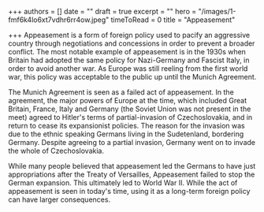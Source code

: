 +++
authors = []
date = ""
draft = true
excerpt = ""
hero = "/images/1-fmf6k4lo6xt7vdhr6rr4ow.jpeg"
timeToRead = 0
title = "Appeasement"

+++
Appeasement is a form of foreign policy used to pacify an aggressive country through negotiations and concessions in order to prevent a broader conflict. The most notable example of appeasement is in the 1930s when Britain had adopted the same policy for Nazi-Germany and Fascist Italy, in order to avoid another war. As Europe was still reeling from the first world war, this policy was acceptable to the public up until the Munich Agreement.

The Munich Agreement is seen as a failed act of appeasement. In the agreement, the major powers of Europe at the time, which included Great Britain, France, Italy and Germany (the Soviet Union was not present in the meet) agreed to Hitler's terms of partial-invasion of Czechoslovakia, and in return to cease its expansionist policies. The reason for the invasion was due to the ethnic speaking Germans living in the Sudetenland, bordering Germany. Despite agreeing to a partial invasion, Germany went on to invade the whole of Czechoslovakia.

While many people believed that appeasement led the Germans to have just appropriations after the Treaty of Versailles, Appeasement failed to stop the German expansion. This ultimately led to World War II. While the act of appeasement is seen in today's time, using it as a long-term foreign policy can have larger consequences.